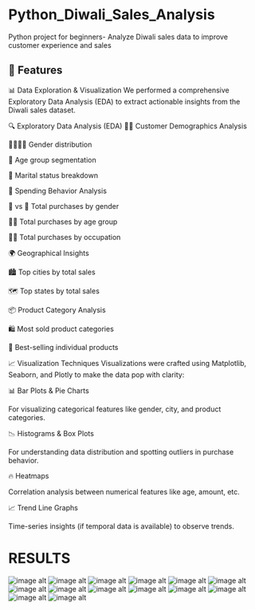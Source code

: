 # Python_Diwali_Sales_Analysis
Python project for beginners- Analyze Diwali sales data to improve customer experience and sales


## 🚀 Features
📊 Data Exploration & Visualization
We performed a comprehensive Exploratory Data Analysis (EDA) to extract actionable insights from the Diwali sales dataset.

🔍  Exploratory Data Analysis (EDA)
🧍‍♂️ Customer Demographics Analysis

👨‍👩‍👧‍👦 Gender distribution

🎂 Age group segmentation

💍 Marital status breakdown

💸 Spending Behavior Analysis

👩 vs 👨 Total purchases by gender

👶🧔 Total purchases by age group

🧑‍💼 Total purchases by occupation

🌍 Geographical Insights

🏙️ Top cities by total sales

🗺️ Top states by total sales

📦 Product Category Analysis

🛍️ Most sold product categories

🎁 Best-selling individual products

📈  Visualization Techniques
Visualizations were crafted using Matplotlib, Seaborn, and Plotly to make the data pop with clarity:

📊 Bar Plots & Pie Charts

For visualizing categorical features like gender, city, and product categories.

📉 Histograms & Box Plots

For understanding data distribution and spotting outliers in purchase behavior.

🔥 Heatmaps

Correlation analysis between numerical features like age, amount, etc.

📈 Trend Line Graphs

Time-series insights (if temporal data is available) to observe trends.

  
# RESULTS
![image alt](https://github.com/madhuritili/Python-Diwali-Sales-Analysis/blob/11e503124c605a6e7cd430882563a8af2a1247aa/download.png)
![image alt](https://github.com/madhuritili/Python-Diwali-Sales-Analysis/blob/45f12c8a34965c8a9d6e505efcf1e5935d22d9c5/download%20(1).png)
![image alt](https://github.com/madhuritili/Python-Diwali-Sales-Analysis/blob/fd40d7323a272838796e5021d2aa4a720eaf94f3/download%20(2).png)
![image alt](https://github.com/madhuritili/Python-Diwali-Sales-Analysis/blob/74ef028f9dc00335faa70ccd6925d280edb235cb/download%20(3).png )
![image alt](https://github.com/madhuritili/Python-Diwali-Sales-Analysis/blob/74ef028f9dc00335faa70ccd6925d280edb235cb/download%20(4).png )
![image alt](https://github.com/madhuritili/Python-Diwali-Sales-Analysis/blob/74ef028f9dc00335faa70ccd6925d280edb235cb/download%20(5).png )
![image alt](https://github.com/madhuritili/Python-Diwali-Sales-Analysis/blob/74ef028f9dc00335faa70ccd6925d280edb235cb/download%20(6).png )
![image alt](https://github.com/madhuritili/Python-Diwali-Sales-Analysis/blob/74ef028f9dc00335faa70ccd6925d280edb235cb/download%20(7).png )
![image alt](https://github.com/madhuritili/Python-Diwali-Sales-Analysis/blob/74ef028f9dc00335faa70ccd6925d280edb235cb/download%20(8).png )
![image alt](https://github.com/madhuritili/Python-Diwali-Sales-Analysis/blob/74ef028f9dc00335faa70ccd6925d280edb235cb/download%20(9).png )
![image alt](https://github.com/madhuritili/Python-Diwali-Sales-Analysis/blob/74ef028f9dc00335faa70ccd6925d280edb235cb/download%20(10).png )
![image alt](https://github.com/madhuritili/Python-Diwali-Sales-Analysis/blob/74ef028f9dc00335faa70ccd6925d280edb235cb/download%20(11).png )
![image alt](https://github.com/madhuritili/Python-Diwali-Sales-Analysis/blob/74ef028f9dc00335faa70ccd6925d280edb235cb/download%20(12).png )
![image alt](https://github.com/madhuritili/Python-Diwali-Sales-Analysis/blob/74ef028f9dc00335faa70ccd6925d280edb235cb/download%20(13).png )
